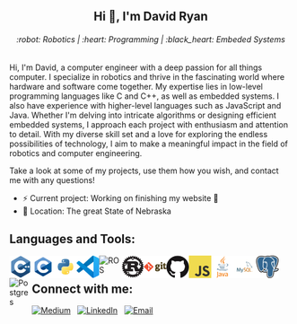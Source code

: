 <!-- https://github.com/shashank3199/shashank3199 -->


<h2 align="center">Hi 👋, I'm David Ryan</h2>
<h6 align="center">:robot: Robotics | :heart: Programming | :black_heart: Embeded Systems</h6>

Hi, I'm David, a computer engineer with a deep passion for all things computer. I specialize in robotics and thrive in the fascinating world where hardware and software come together. My expertise lies in low-level programming languages like C and C++, as well as embedded systems. I also have experience with higher-level languages such as JavaScript and Java. Whether I'm delving into intricate algorithms or designing efficient embedded systems, I approach each project with enthusiasm and attention to detail. With my diverse skill set and a love for exploring the endless possibilities of technology, I aim to make a meaningful impact in the field of robotics and computer engineering.

Take a look at some of my projects, use them how you wish, and contact me with any questions!

- ⚡ Current project: Working on finishing my website 🚧
- 📍 Location: The great State of Nebraska

##  Languages and Tools:

  
<img align="left" alt="CPP" width="40px" src="https://raw.githubusercontent.com/github/explore/180320cffc25f4ed1bbdfd33d4db3a66eeeeb358/topics/cpp/cpp.png" />
<img align="left" alt="C" width="40px" src="https://raw.githubusercontent.com/github/explore/f3e22f0dca2be955676bc70d6214b95b13354ee8/topics/c/c.png" />
<img align="left" alt="Python" width="40px" src="https://raw.githubusercontent.com/github/explore/80688e429a7d4ef2fca1e82350fe8e3517d3494d/topics/python/python.png" />

<img align="left" alt="Visual Studio Code" width="40px" src="https://raw.githubusercontent.com/github/explore/80688e429a7d4ef2fca1e82350fe8e3517d3494d/topics/visual-studio-code/visual-studio-code.png" />

<img align="left" alt="ROS" width="40px" src="https://avatars.githubusercontent.com/u/547448?s=40&v=4" />
<img align="left" alt="ROS" width="40px" src="https://raw.githubusercontent.com/github/explore/80688e429a7d4ef2fca1e82350fe8e3517d3494d/topics/rust/rust.png?size=48" />


<img align="left" alt="Git" width="40px" src="https://raw.githubusercontent.com/github/explore/80688e429a7d4ef2fca1e82350fe8e3517d3494d/topics/git/git.png" />
<img align="left" alt="GitHub" width="40px" src="https://raw.githubusercontent.com/github/explore/78df643247d429f6cc873026c0622819ad797942/topics/github/github.png" />

<img align="left" alt="JavaScript" width="40px" src="https://raw.githubusercontent.com/github/explore/80688e429a7d4ef2fca1e82350fe8e3517d3494d/topics/javascript/javascript.png" />
<img align="left" alt="Java" width="40px" src="https://raw.githubusercontent.com/github/explore/80688e429a7d4ef2fca1e82350fe8e3517d3494d/topics/java/java.png" />

<img align="left" alt="MySQL" width="40px" src="https://raw.githubusercontent.com/github/explore/80688e429a7d4ef2fca1e82350fe8e3517d3494d/topics/mysql/mysql.png" />
<img align="left" alt="Postgres" width="40px" src="https://raw.githubusercontent.com/github/explore/80688e429a7d4ef2fca1e82350fe8e3517d3494d/topics/postgresql/postgresql.png?size=48" />

<img align="left" alt="Postgres" width="40px" src="https://avatars.githubusercontent.com/u/15658638?s=40&v=4" />


  

<br>

## Connect with me:
<p align="left">
<a href="https://medium.com/@anavid7" target="blank"><img src="https://img.shields.io/badge/Medium-%23000000.svg?style=for-the-badge&logo=Medium&logoColor=white" alt="Medium"/></a>&nbsp;&nbsp;
<a href="https://www.linkedin.com/in/david-ryan-engineer/" target="blank"><img src="https://img.shields.io/badge/LinkedIn-0077B5?style=for-the-badge&logo=linkedin&logoColor=white" alt="LinkedIn"/></a>&nbsp;&nbsp;
<a href="mailto:david.ryan@huskers.unl.edu" target="blank"><img src="https://img.shields.io/badge/Gmail-D14836?style=for-the-badge&logo=gmail&logoColor=white" alt="Email"/></a>
<a href="https://www.davidryan.info" target="blank"<img src="https://img.shields.io/badge/Medium-%23000000.svg?style=for-the-badge&logo=Medium&logoColor=white" alt="Medium"/></a>&nbsp;&nbsp;
</p>

